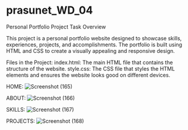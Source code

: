 # prasunet_WD_04
Personal Portfolio Project
Task Overview

This project is a personal portfolio website designed to showcase skills, experiences, projects, and accomplishments. The portfolio is built using HTML and CSS to create a visually appealing and responsive design.

Files in the Project:
index.html: The main HTML file that contains the structure of the website.
style.css: The CSS file that styles the HTML elements and ensures the website looks good on different devices.

HOME:
![Screenshot (165)](https://github.com/user-attachments/assets/f97b728d-0449-4434-b63c-b03a95bb139d)

ABOUT:
![Screenshot (166)](https://github.com/user-attachments/assets/e7d48d75-1277-411f-b37b-14056ff9790f)

SKILLS:
![Screenshot (167)](https://github.com/user-attachments/assets/320f2b6b-e8ab-43c0-8143-8d10b4c87c77)


PROJECTS:
![Screenshot (168)](https://github.com/user-attachments/assets/a3c6796a-60e6-4bdb-972e-d09f51704c24)
